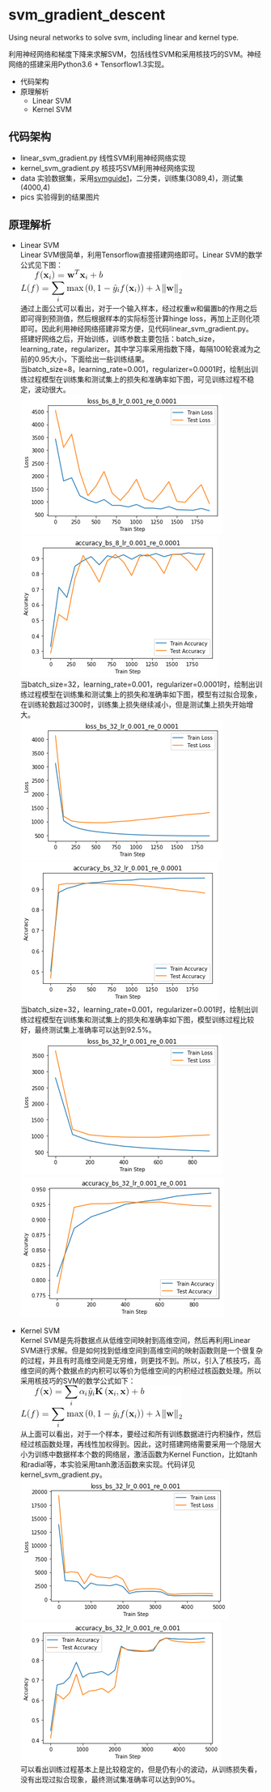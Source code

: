 # svm_gradient_descent
Using neural networks to solve svm, including linear and kernel type.

利用神经网络和梯度下降来求解SVM，包括线性SVM和采用核技巧的SVM。神经网络的搭建采用Python3.6 + Tensorflow1.3实现。

* 代码架构
* 原理解析
  * Linear SVM
  * Kernel SVM
## 代码架构
 * linear_svm_gradient.py 线性SVM利用神经网络实现
 * kernel_svm_gradient.py 核技巧SVM利用神经网络实现
 * data 实验数据集，采用[svmguide1](https://www.csie.ntu.edu.tw/~cjlin/libsvmtools/datasets/binary.html#svmguide1)，二分类，训练集(3089,4)，测试集(4000,4)
 * pics 实验得到的结果图片

## 原理解析
 * Linear SVM <br>
 Linear SVM很简单，利用Tensorflow直接搭建网络即可。Linear SVM的数学公式见下图：<br>
 ![Linear SVM formula](https://github.com/lxcnju/svm_gradient_descent/blob/master/pics/linear_svm.png) <br>
 通过上面公式可以看出，对于一个输入样本，经过权重w和偏置b的作用之后即可得到预测值，然后根据样本的实际标签计算hinge loss，再加上正则化项即可。因此利用神经网络搭建非常方便，见代码linear_svm_gradient.py。 <br>
 搭建好网络之后，开始训练，训练参数主要包括：batch_size，learning_rate，regularizer。其中学习率采用指数下降，每隔100轮衰减为之前的0.95大小，下面给出一些训练结果。<br>
 当batch_size=8，learning_rate=0.001，regularizer=0.0001时，绘制出训练过程模型在训练集和测试集上的损失和准确率如下图，可见训练过程不稳定，波动很大。<br>
 ![Linear SVM Loss 1](https://github.com/lxcnju/svm_gradient_descent/blob/master/pics/loss_1.png)
 ![Linear SVM Accuracy 1](https://github.com/lxcnju/svm_gradient_descent/blob/master/pics/accu_1.png) <br>
 当batch_size=32，learning_rate=0.001，regularizer=0.0001时，绘制出训练过程模型在训练集和测试集上的损失和准确率如下图，模型有过拟合现象，在训练轮数超过300时，训练集上损失继续减小，但是测试集上损失开始增大。<br>
 ![Linear SVM Loss 2](https://github.com/lxcnju/svm_gradient_descent/blob/master/pics/loss_2.png)
 ![Linear SVM Accuracy 2](https://github.com/lxcnju/svm_gradient_descent/blob/master/pics/accu_2.png) <br>
 当batch_size=32，learning_rate=0.001，regularizer=0.001时，绘制出训练过程模型在训练集和测试集上的损失和准确率如下图，模型训练过程比较好，最终测试集上准确率可以达到92.5%。<br>
 ![Linear SVM Loss 3](https://github.com/lxcnju/svm_gradient_descent/blob/master/pics/loss_3.png)
 ![Linear SVM Accuracy 3](https://github.com/lxcnju/svm_gradient_descent/blob/master/pics/accu_3.png) <br>
 
 * Kernel SVM <br>
 Kernel SVM是先将数据点从低维空间映射到高维空间，然后再利用Linear SVM进行求解。但是如何找到低维空间到高维空间的映射函数则是一个很复杂的过程，并且有时高维空间是无穷维，则更找不到。所以，引入了核技巧，高维空间的两个数据点的内积可以等价为低维空间的内积经过核函数处理。所以采用核技巧的SVM的数学公式如下：<br>
 ![Kernel SVM formula](https://github.com/lxcnju/svm_gradient_descent/blob/master/pics/kernel_svm.png) <br>
 从上面可以看出，对于一个样本，要经过和所有训练数据进行内积操作，然后经过核函数处理，再线性加权得到。因此，这时搭建网络需要采用一个隐层大小为训练中数据样本个数的网络层，激活函数为Kernel Function，比如tanh和radial等，本实验采用tanh激活函数来实现。代码详见kernel_svm_gradient.py。 <br>
 ![kernel SVM Loss](https://github.com/lxcnju/svm_gradient_descent/blob/master/pics/kernel_loss_1.png)
 ![kernel SVM Accuracy](https://github.com/lxcnju/svm_gradient_descent/blob/master/pics/kernel_accu_1.png) <br>
 可以看出训练过程基本上是比较稳定的，但是仍有小的波动，从训练损失看，没有出现过拟合现象，最终测试集准确率可以达到90%。
